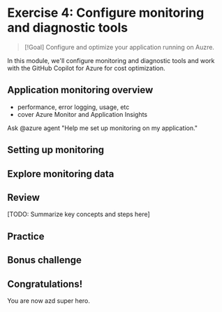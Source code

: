 # Exercise 4: Configure monitoring and diagnostic tools

> [!Goal]
> Configure and optimize your application running on Auzre.

In this module, we'll configure monitoring and diagnostic tools and work with the GitHub Copilot for Azure for cost optimization.

## Application monitoring overview
- performance, error logging, usage, etc
- cover Azure Monitor and Application Insights

Ask @azure agent "Help me set up monitoring on my application."

## Setting up monitoring

## Explore monitoring data

## Review

[TODO: Summarize key concepts and steps here]

## Practice

## Bonus challenge

## Congratulations!
You are now azd super hero.